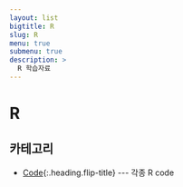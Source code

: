 ```yaml
---
layout: list
bigtitle: R
slug: R
menu: true
submenu: true
description: >
  R 학습자료
---
```


# R

## 카테고리

* [Code]{:.heading.flip-title} --- 각종 R code

[Code]: /Code/
